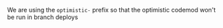 We are using the `optimistic-` prefix so that the optimistic codemod won't be run in branch deploys
